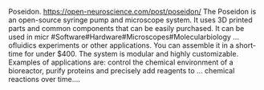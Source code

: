 Poseidon. https://open-neuroscience.com/post/poseidon/
The Poseidon is an open-source syringe pump and microscope system. It uses 3D printed parts and common components that can be easily purchased. It can be used in micr #Software#Hardware#Microscopes#Molecularbiology ...
ofluidics experiments or other applications. You can assemble it in a short-time for under $400. The system is modular and highly customizable. Examples of applications are: control the chemical environment of a bioreactor, purify proteins and precisely add reagents to ...
chemical reactions over time....
